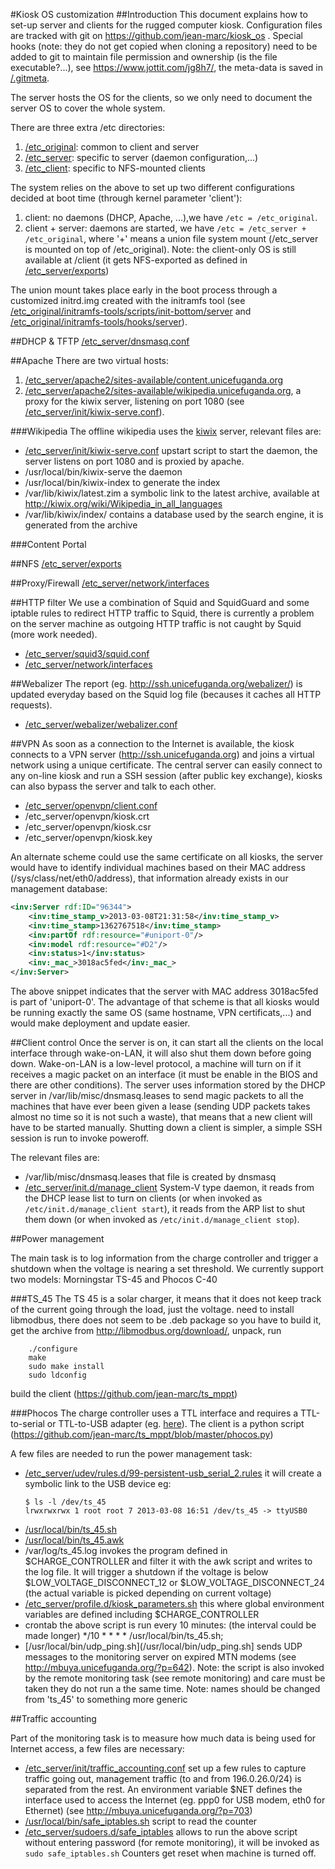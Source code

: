 #Kiosk OS customization 
##Introduction
This document explains how to set-up server and clients for the rugged computer kiosk.
Configuration files are tracked with git on https://github.com/jean-marc/kiosk_os . Special hooks (note: they do not get copied when cloning a repository) need to be added to git to maintain file permission and ownership (is the file executable?...), see https://www.jottit.com/jg8h7/, the meta-data is saved in [/.gitmeta](/.gitmeta). 

The server hosts the OS for the clients, so we only need to document the server OS to cover the whole system.

There are three extra /etc directories:

1. [/etc_original](/etc_original): common to client and server
2. [/etc_server](/etc_server): specific to server (daemon configuration,...) 
3. [/etc_client](/etc_client): specific to NFS-mounted clients

The system relies on the above to set up two different configurations decided at boot time (through kernel parameter 'client'):

1. client: no daemons (DHCP, Apache, ...),we  have ```/etc = /etc_original```.
2. client + server: daemons are started, we have ```/etc = /etc_server + /etc_original```, where '+' means a union file system mount (/etc_server is mounted on top of /etc_original). Note: the client-only OS is still available at /client (it gets NFS-exported as defined in [/etc_server/exports](/etc_server/exports))

The union mount takes place early in the boot process through a customized initrd.img created with the initramfs tool (see [/etc_original/initramfs-tools/scripts/init-bottom/server](/etc_original/initramfs-tools/scripts/init-bottom/server) and [/etc_original/initramfs-tools/hooks/server](/etc_original/initramfs-tools/hooks/server)).

##DHCP & TFTP
[/etc_server/dnsmasq.conf](/etc_server/dnsmasq.conf)

##Apache
There are two virtual hosts:

1. [/etc_server/apache2/sites-available/content.unicefuganda.org](/etc_server/apache2/sites-available/content.unicefuganda.org)
2. [/etc_server/apache2/sites-available/wikipedia.unicefuganda.org](/etc_server/apache2/sites-available/wikipedia.unicefuganda.org), a proxy for the kiwix server, listening on port 1080 (see [/etc_server/init/kiwix-serve.conf](/etc_server/init/kiwix-serve.conf)).

###Wikipedia
The offline wikipedia uses the [kiwix](http://kiwix.org/wiki/Main_Page) server, relevant files are:

* [/etc_server/init/kiwix-serve.conf](/etc_server/init/kiwix-serve.conf) upstart script to start the daemon, the server listens on port 1080 and is proxied by apache.
* /usr/local/bin/kiwix-serve the daemon
* /usr/local/bin/kiwix-index to generate the index
* /var/lib/kiwix/latest.zim a symbolic link to the latest archive, available at http://kiwix.org/wiki/Wikipedia_in_all_languages
* /var/lib/kiwix/index/	 contains a database used by the search engine, it is generated from the archive

###Content Portal

##NFS
[/etc_server/exports](/etc_server/exports)

##Proxy/Firewall
[/etc_server/network/interfaces](/etc_server/network/interfaces)

##HTTP filter
We use a combination of Squid and SquidGuard and some iptable rules to redirect HTTP traffic to Squid, there is currently a problem on the server machine as outgoing HTTP traffic is not caught by Squid (more work needed). 
* [/etc_server/squid3/squid.conf](/etc_server/squid3/squid.conf)
* [/etc_server/network/interfaces](/etc_server/network/interfaces)

##Webalizer
The report (eg. http://ssh.unicefuganda.org/webalizer/) is updated everyday based on the Squid log file (becauses it caches all HTTP requests).
* [/etc_server/webalizer/webalizer.conf](/etc_server/webalizer/webalizer.conf)

##VPN
As soon as a connection to the Internet is available, the kiosk connects to a VPN server (http://ssh.unicefuganda.org) and joins a virtual network using a unique certificate. The central server can easily connect to any on-line kiosk and run a SSH session (after public key exchange), kiosks can also bypass the server and talk to each other. 

* [/etc_server/openvpn/client.conf](/etc_server/openvpn/client.conf)
* /etc_server/openvpn/kiosk.crt
* /etc_server/openvpn/kiosk.csr
* /etc_server/openvpn/kiosk.key

An alternate scheme could use the same certificate on all kiosks, the server would have to identify individual machines based on their MAC address (/sys/class/net/eth0/address), that information already exists in our management database:
```xml
<inv:Server rdf:ID="96344">
	<inv:time_stamp_v>2013-03-08T21:31:58</inv:time_stamp_v>
	<inv:time_stamp>1362767518</inv:time_stamp>
	<inv:partOf rdf:resource="#uniport-0"/>
	<inv:model rdf:resource="#D2"/>
	<inv:status>1</inv:status>
	<inv:_mac_>3018ac5fed</inv:_mac_>
</inv:Server>
```
The above snippet indicates that the server with MAC address 3018ac5fed is part of 'uniport-0'. The advantage of that scheme is that all kiosks would be running exactly the same OS (same hostname, VPN certificats,...) and would make deployment and update easier.


##Client control
Once the server is on, it can start all the clients on the local interface through wake-on-LAN, it will also shut them down before going down.
Wake-on-LAN is a low-level protocol, a machine will turn on if it receives a magic packet on an interface (it must be enable in the BIOS and there are other conditions).
The server uses information stored by the DHCP server in /var/lib/misc/dnsmasq.leases to send magic packets to all the machines that have ever been given a lease (sending UDP packets takes almost no time so it is not such a waste), that means that a new client will have to be started manually.
Shutting down a client is simpler, a simple SSH session is run to invoke poweroff.

The relevant files are:
* /var/lib/misc/dnsmasq.leases that file is created by dnsmasq
* [/etc_server/init.d/manage_client](/etc_server/init.d/manage_client) System-V type daemon, it reads from the DHCP lease list to turn on clients (or when invoked as ```/etc/init.d/manage_client start```), it reads from the ARP list to shut them down (or when invoked as ```/etc/init.d/manage_client stop```).


##Power management

The main task is to log information from the charge controller and trigger a shutdown when the voltage is nearing a set threshold.
We currently support two models: Morningstar TS-45 and Phocos C-40

###TS_45
The TS 45 is a solar charger, it means that it does not keep track of the current going through the load, just the voltage. 
need to install libmodbus, there does not seem to be .deb package so you have to build it, get the archive from http://libmodbus.org/download/, unpack, run 
```
	./configure 
	make
	sudo make install
	sudo ldconfig
```
build the client (https://github.com/jean-marc/ts_mppt)

###Phocos
The charge controller uses a TTL interface and requires a TTL-to-serial or TTL-to-USB adapter (eg. [here](http://compare.ebay.com/like/251117477526?var=lv&ltyp=AllFixedPriceItemTypes&var=sbar&_lwgsi=y&cbt=y)). The client is a python script (https://github.com/jean-marc/ts_mppt/blob/master/phocos.py)

A few files are needed to run the power management task:
* [/etc_server/udev/rules.d/99-persistent-usb_serial_2.rules](/etc_server/udev/rules.d/99-persistent-usb_serial_2.rules)
	it will create a symbolic link to the USB device eg:
	```
	$ ls -l /dev/ts_45 
	lrwxrwxrwx 1 root root 7 2013-03-08 16:51 /dev/ts_45 -> ttyUSB0
	```
* [/usr/local/bin/ts_45.sh](/usr/local/bin/ts_45.sh)
* [/usr/local/bin/ts_45.awk](/usr/local/bin/ts_45.awk)
* /var/log/ts_45.log
	invokes the program defined in $CHARGE_CONTROLLER and filter it with the awk script and writes to the log file. It will trigger a shutdown if the voltage is below $LOW_VOLTAGE_DISCONNECT_12 or $LOW_VOLTAGE_DISCONNECT_24 (the actual variable is picked depending on current voltage)
* [/etc_server/profile.d/kiosk_parameters.sh](/etc_server/profile.d/kiosk_parameters.sh)
	this where global environment variables are defined including $CHARGE_CONTROLLER
* crontab
	the above script is run every 10 minutes: (the interval could be made longer)
	*/10 * * * * /usr/local/bin/ts_45.sh; 
* [/usr/local/bin/udp_ping.sh](/usr/local/bin/udp_ping.sh] sends UDP messages to the monitoring server on expired MTN modems (see http://mbuya.unicefuganda.org/?p=642).
Note: the script is also invoked by the remote monitoring task (see remote monitoring) and care must be taken they do not run a the same time.
Note: names should be changed from 'ts_45' to something more generic

##Traffic accounting

Part of the monitoring task is to measure how much data is being used for Internet access, a few files are necessary:
* [/etc_server/init/traffic_accounting.conf](/etc_server/init/traffic_accounting.conf)
	set up a few rules to capture traffic going out, management traffic (to and from 196.0.26.0/24) is separated from the rest. An environment variable $NET defines the interface used to access the Internet (eg. ppp0 for USB modem, eth0 for Ethernet) (see http://mbuya.unicefuganda.org/?p=703)
* [/usr/local/bin/safe_iptables.sh](/usr/local/bin/safe_iptables.sh)
	script to read the counter
* [/etc_server/sudoers.d/safe_iptables](/etc_server/sudoers.d/safe_iptables)
	allows to run the above script without entering password (for remote monitoring), it will be invoked as ```sudo safe_iptables.sh```
Counters get reset when machine is turned off.
